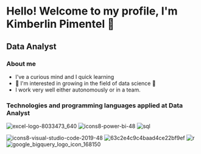 <h1> Hello! Welcome to my profile, I'm Kimberlin Pimentel 👋 
<h2> Data Analyst

### About me
- I've a curious  mind and I quick learning
- 👀 I'm interested in growing in the field of data science 🌱
- I work very well either autonomously or in a team.

### Technologies and programming languages applied at Data Analyst
![excel-logo-8033473_640](https://github.com/user-attachments/assets/32fcfda6-5560-4f37-9327-3ffb73d75e61)
![icons8-power-bi-48](https://github.com/user-attachments/assets/4539ad05-b1c9-434d-81b4-040f5bb3e369)
![sql](https://github.com/user-attachments/assets/1286341a-b849-4944-a08b-ace8e4574254)

![icons8-visual-studio-code-2019-48](https://github.com/user-attachments/assets/a0dcc62a-5131-43e9-ab4c-20cae5b094a5)
![63c2e4c9c4baad4ce22bf9ef](https://github.com/user-attachments/assets/3e5e6bfc-b048-4340-853a-88457370dcac)
![r](https://github.com/user-attachments/assets/f315721f-3189-4b9d-9f06-4a7dff7b71fd)
![google_bigquery_logo_icon_168150](https://github.com/user-attachments/assets/44402412-b8c3-447c-b016-fd5cd471a397)


<!---
KimberlinPiment![Uploading r.png…]()
el17/KimberlinPimentel17 is a ✨ special ✨ repository because its `README.md` (this file) appears on your GitHub profile.
You can click the Preview link to take a look at your changes.
--->
